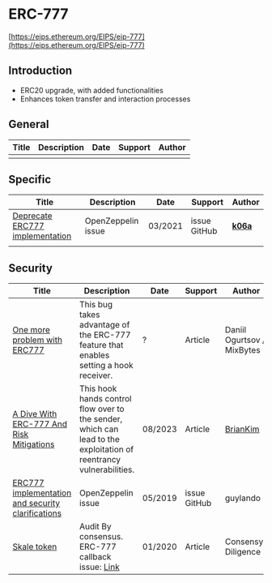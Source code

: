 # ERC-777

[https://eips.ethereum.org/EIPS/eip-777](https://eips.ethereum.org/EIPS/eip-777)

## Introduction

- ERC20 upgrade, with added functionalities
- Enhances token transfer and interaction processes

## General

| Title | Description | Date | Support | Author |
| ----- | ----------- | ---- | ------- | ------ |
|       |             |      |         |        |



## Specific

| Title                                                        | Description        | Date    | Support      | Author                              |
| ------------------------------------------------------------ | ------------------ | ------- | ------------ | ----------------------------------- |
| [Deprecate ERC777 implementation](https://github.com/OpenZeppelin/openzeppelin-contracts/issues/2620) | OpenZeppelin issue | 03/2021 | issue GitHub | **[k06a](https://github.com/k06a)** |
|                                                              |                    |         |              |                                     |

## Security

| Title                                                        | Description                                                  | Date    | Support      | Author                                                       |
| ------------------------------------------------------------ | ------------------------------------------------------------ | ------- | ------------ | ------------------------------------------------------------ |
| [One more problem with ERC777](https://mixbytes.io/blog/one-more-problem-with-erc777) | This bug takes advantage of the ERC-777 feature that enables setting a hook receiver. | ?       | Article      | Daniil Ogurtsov / MixBytes                                   |
| [A Dive With ERC-777 And Risk Mitigations](https://medium.com/coinmonks/a-dive-with-erc-777-and-risk-mitigations-9f3ffcac0f78) | This hook hands control flow over to the sender, which can lead to the exploitation of reentrancy vulnerabilities. | 08/2023 | Article      | [BrianKim](https://medium.com/@kimhiepninh02121997?source=post_page-----9f3ffcac0f78--------------------------------) |
| [ERC777 implementation and security clarifications](https://github.com/OpenZeppelin/openzeppelin-contracts/issues/1749) | OpenZeppelin issue                                           | 05/2019 | issue GitHub | guylando                                                     |
| [Skale token](https://consensys.io/diligence/audits/2020/01/skale-token/) | Audit By consensus. ERC-777 callback issue: [Link](https://consensys.io/diligence/audits/2020/01/skale-token/#erc-777-callback-issue) | 01/2020 | Article      | Consensys Diligence                                          |
